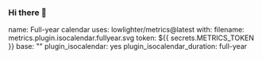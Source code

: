 ### Hi there 👋

<!--
**MatteoLanci/MatteoLanci** is a ✨ _special_ ✨ repository because its `README.md` (this file) appears on your GitHub profile.

Here are some ideas to get you started:

- 🔭 I’m currently working on ...
- 🌱 I’m currently learning ...
- 👯 I’m looking to collaborate on ...
- 🤔 I’m looking for help with ...
- 💬 Ask me about ...
- 📫 How to reach me: ...
- 😄 Pronouns: ...
- ⚡ Fun fact: ...
-->
name: Full-year calendar
uses: lowlighter/metrics@latest
with:
  filename: metrics.plugin.isocalendar.fullyear.svg
  token: ${{ secrets.METRICS_TOKEN }}
  base: ""
  plugin_isocalendar: yes
  plugin_isocalendar_duration: full-year
